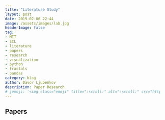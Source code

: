 ```yaml
---
title: "Literature Study"
layout: post
date: 2019-02-06 22:44
image: /assets/images/lab.jpg
headerImage: false
tag:
- MIT
- SCL
- literature
- papers
- research
- visualization
- python
- fractals
- pandas
category: blog
author: Davor Ljubenkov
description: Paper Research
# jemoji: '<img class="emoji" title=":scroll:" alt=":scroll:" src="https://assets.github.com/images/icons/emoji/unicode/1f4dc.png" height="20" width="20" align="absmiddle">'
---
```


## Papers
